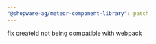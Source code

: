 ```yaml
---
"@shopware-ag/meteor-component-library": patch
---
```


fix createId not being compatible with webpack

